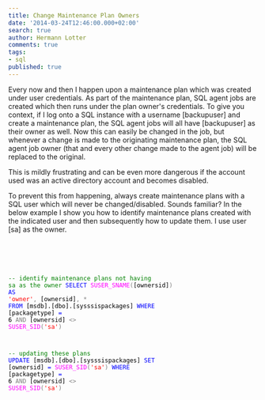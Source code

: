 ```yaml
---
title: Change Maintenance Plan Owners
date: '2014-03-24T12:46:00.000+02:00'
search: true
author: Hermann Lotter
comments: true
tags:
- sql
published: true
---
```


Every now and then I happen upon a maintenance plan which was created under 
user credentials. As part of the maintenance plan, SQL agent jobs are created 
which then runs under the plan owner's credentials. To give you context, if I 
log onto a SQL instance with a username [backupuser] and create a maintenance 
plan, the SQL agent jobs will all have [backupuser] as their owner as well. 
Now this can easily be changed in the job, but whenever a change is made to 
the originating maintenance plan, the SQL agent job owner (that and every 
other change made to the agent job) will be replaced to the original. 

This is mildly frustrating and can be even more dangerous if the account used 
was an active directory account and becomes disabled. 

To prevent this from happening, always create maintenance plans with a SQL 
user which will never be changed/disabled. Sounds familiar? In the below 
example I show you how to identify maintenance plans created with the 
indicated user and then subsequently how to update them. I use user [sa] as 
the owner. 
<pre class="brush:sql"> </pre><pre class="brush:sql"></pre><style 
type="text/css"></style>  <code style="font-size: 12px;"><span style="color: 
black;"> 

 <span style="color: green;">-- identify maintenance plans not having sa as 
the owner 
 <span style="color: blue;">SELECT <span style="color: 
magenta;">SUSER_SNAME<span style="color: grey;">(<span style="color: 
black;">[ownersid]<span style="color: grey;">) <span style="color: blue;">AS 
<span style="color: red;">'owner'<span style="color: grey;">, <span 
style="color: black;">[ownersid]<span style="color: grey;">, * 
 <span style="color: blue;">FROM <span style="color: 
black;">[msdb].[dbo].[sysssispackages] 
 <span style="color: blue;">WHERE <span style="color: black;">[packagetype] 
<span style="color: blue;">= <span style="color: black;">6 <span style="color: 
grey;">AND <span style="color: black;">[ownersid] <span style="color: 
grey;">&lt;&gt; <span style="color: magenta;">SUSER_SID<span style="color: 
grey;">(<span style="color: red;">'sa'<span style="color: grey;">) 

 <span style="color: green;">-- updating these plans 
 <span style="color: blue;">UPDATE <span style="color: 
black;">[msdb].[dbo].[sysssispackages] 
 <span style="color: blue;">SET <span style="color: black;">[ownersid] <span 
style="color: blue;">= <span style="color: magenta;">SUSER_SID<span 
style="color: grey;">(<span style="color: red;">'sa'<span style="color: 
grey;">) 
 <span style="color: blue;">WHERE <span style="color: black;">[packagetype] 
<span style="color: blue;">= <span style="color: black;">6 <span style="color: 
grey;">AND <span style="color: black;">[ownersid] <span style="color: 
grey;">&lt;&gt; <span style="color: magenta;">SUSER_SID<span style="color: 
grey;">(<span style="color: red;">'sa'<span style="color: grey;">)</code> 